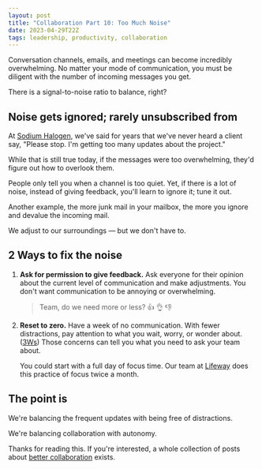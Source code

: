 ```yaml
---
layout: post
title: "Collaboration Part 10: Too Much Noise"
date: 2023-04-29T22Z
tags: leadership, productivity, collaboration
---
```


Conversation channels, emails, and meetings can become incredibly overwhelming. No matter your mode of communication, you must be diligent with the number of incoming messages you get.

There is a signal-to-noise ratio to balance, right?

## Noise gets ignored; rarely unsubscribed from

At [Sodium Halogen](https//sodiumhalogen.com), we've said for years that we've never heard a client say, "Please stop. I'm getting too many updates about the project."

While that is still true today, if the messages were too overwhelming, they'd figure out how to overlook them.

People only tell you when a channel is too quiet. Yet, if there is a lot of noise, instead of giving feedback, you'll learn to ignore it; tune it out.

Another example, the more junk mail in your mailbox, the more you ignore and devalue the incoming mail.

We adjust to our surroundings — but we don't have to.

## 2 Ways to fix the noise

1. **Ask for permission to give feedback.**
   Ask everyone for their opinion about the current level of communication and make adjustments. You don't want communication to be annoying or overwhelming.

   > Team, do we need more or less? 👍 👌 👎

2. **Reset to zero.**
   Have a week of no communication. With fewer distractions, pay attention to what you wait, worry, or wonder about. ([3Ws](/glossary#3Ws)) Those concerns can tell you what you need to ask your team about.

   You could start with a full day of focus time. Our team at [Lifeway](https://lifewayhub-lifeway.icims.com/jobs/search?ss=1&searchCategory=8730) does this practice of focus twice a month.

## The point is

We're balancing the frequent updates with being free of distractions.

We're balancing collaboration with autonomy.

Thanks for reading this. If you're interested, a whole collection of posts about [better collaboration](/collaborative-superpowers) exists.
